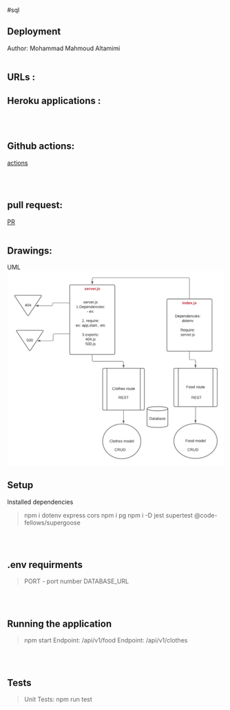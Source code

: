 #sql 

## Deployment
Author: Mohammad Mahmoud Altamimi
<br/>
<br/>

## URLs :

## Heroku applications :

<br/>
<br/>

## Github actions:
[actions](https://github.com/MohammadAltamimi98/sql-app/actions)

<br/>
<br/>

## pull request:
[PR]()
<br/>
<br/>

## Drawings:
UML
![image](./idk.png)




## Setup
Installed dependencies
> npm i dotenv express cors
>npm i pg
>npm i -D jest supertest @code-fellows/supergoose

<br/>
<br/>

## .env requirments
> PORT - port number
> DATABASE_URL

<br/>
<br/>

## Running the application
> npm start
> Endpoint: /api/v1/food 
> Endpoint: /api/v1/clothes


<br/>
<br/>

## Tests
> Unit Tests: npm run test
